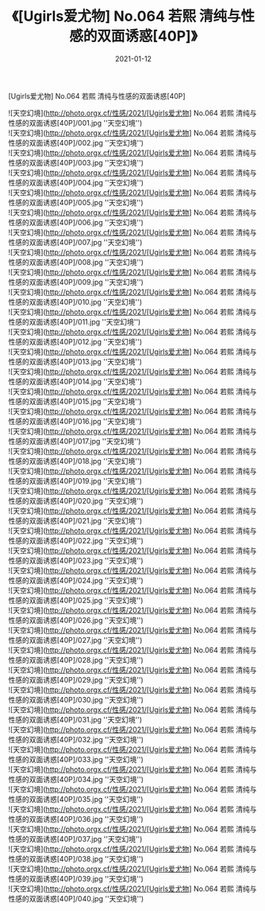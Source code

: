 ﻿---
layout: post
title:  《[Ugirls爱尤物] No.064 若熙 清纯与性感的双面诱惑[40P]》
date:   2021-01-12
img: http://photo.orgx.cf/性感/2021/[Ugirls爱尤物] No.064 若熙 清纯与性感的双面诱惑[40P]/000.jpg
categories: [美女, 性感, 泳衣]
---

[Ugirls爱尤物] No.064 若熙 清纯与性感的双面诱惑[40P]



![天空幻境](http://photo.orgx.cf/性感/2021/[Ugirls爱尤物] No.064 若熙 清纯与性感的双面诱惑[40P]/001.jpg ''天空幻境'') <br>
![天空幻境](http://photo.orgx.cf/性感/2021/[Ugirls爱尤物] No.064 若熙 清纯与性感的双面诱惑[40P]/002.jpg ''天空幻境'') <br>
![天空幻境](http://photo.orgx.cf/性感/2021/[Ugirls爱尤物] No.064 若熙 清纯与性感的双面诱惑[40P]/003.jpg ''天空幻境'') <br>
![天空幻境](http://photo.orgx.cf/性感/2021/[Ugirls爱尤物] No.064 若熙 清纯与性感的双面诱惑[40P]/004.jpg ''天空幻境'') <br>
![天空幻境](http://photo.orgx.cf/性感/2021/[Ugirls爱尤物] No.064 若熙 清纯与性感的双面诱惑[40P]/005.jpg ''天空幻境'') <br>
![天空幻境](http://photo.orgx.cf/性感/2021/[Ugirls爱尤物] No.064 若熙 清纯与性感的双面诱惑[40P]/006.jpg ''天空幻境'') <br>
![天空幻境](http://photo.orgx.cf/性感/2021/[Ugirls爱尤物] No.064 若熙 清纯与性感的双面诱惑[40P]/007.jpg ''天空幻境'') <br>
![天空幻境](http://photo.orgx.cf/性感/2021/[Ugirls爱尤物] No.064 若熙 清纯与性感的双面诱惑[40P]/008.jpg ''天空幻境'') <br>
![天空幻境](http://photo.orgx.cf/性感/2021/[Ugirls爱尤物] No.064 若熙 清纯与性感的双面诱惑[40P]/009.jpg ''天空幻境'') <br>
![天空幻境](http://photo.orgx.cf/性感/2021/[Ugirls爱尤物] No.064 若熙 清纯与性感的双面诱惑[40P]/010.jpg ''天空幻境'') <br>
![天空幻境](http://photo.orgx.cf/性感/2021/[Ugirls爱尤物] No.064 若熙 清纯与性感的双面诱惑[40P]/011.jpg ''天空幻境'') <br>
![天空幻境](http://photo.orgx.cf/性感/2021/[Ugirls爱尤物] No.064 若熙 清纯与性感的双面诱惑[40P]/012.jpg ''天空幻境'') <br>
![天空幻境](http://photo.orgx.cf/性感/2021/[Ugirls爱尤物] No.064 若熙 清纯与性感的双面诱惑[40P]/013.jpg ''天空幻境'') <br>
![天空幻境](http://photo.orgx.cf/性感/2021/[Ugirls爱尤物] No.064 若熙 清纯与性感的双面诱惑[40P]/014.jpg ''天空幻境'') <br>
![天空幻境](http://photo.orgx.cf/性感/2021/[Ugirls爱尤物] No.064 若熙 清纯与性感的双面诱惑[40P]/015.jpg ''天空幻境'') <br>
![天空幻境](http://photo.orgx.cf/性感/2021/[Ugirls爱尤物] No.064 若熙 清纯与性感的双面诱惑[40P]/016.jpg ''天空幻境'') <br>
![天空幻境](http://photo.orgx.cf/性感/2021/[Ugirls爱尤物] No.064 若熙 清纯与性感的双面诱惑[40P]/017.jpg ''天空幻境'') <br>
![天空幻境](http://photo.orgx.cf/性感/2021/[Ugirls爱尤物] No.064 若熙 清纯与性感的双面诱惑[40P]/018.jpg ''天空幻境'') <br>
![天空幻境](http://photo.orgx.cf/性感/2021/[Ugirls爱尤物] No.064 若熙 清纯与性感的双面诱惑[40P]/019.jpg ''天空幻境'') <br>
![天空幻境](http://photo.orgx.cf/性感/2021/[Ugirls爱尤物] No.064 若熙 清纯与性感的双面诱惑[40P]/020.jpg ''天空幻境'') <br>
![天空幻境](http://photo.orgx.cf/性感/2021/[Ugirls爱尤物] No.064 若熙 清纯与性感的双面诱惑[40P]/021.jpg ''天空幻境'') <br>
![天空幻境](http://photo.orgx.cf/性感/2021/[Ugirls爱尤物] No.064 若熙 清纯与性感的双面诱惑[40P]/022.jpg ''天空幻境'') <br>
![天空幻境](http://photo.orgx.cf/性感/2021/[Ugirls爱尤物] No.064 若熙 清纯与性感的双面诱惑[40P]/023.jpg ''天空幻境'') <br>
![天空幻境](http://photo.orgx.cf/性感/2021/[Ugirls爱尤物] No.064 若熙 清纯与性感的双面诱惑[40P]/024.jpg ''天空幻境'') <br>
![天空幻境](http://photo.orgx.cf/性感/2021/[Ugirls爱尤物] No.064 若熙 清纯与性感的双面诱惑[40P]/025.jpg ''天空幻境'') <br>
![天空幻境](http://photo.orgx.cf/性感/2021/[Ugirls爱尤物] No.064 若熙 清纯与性感的双面诱惑[40P]/026.jpg ''天空幻境'') <br>
![天空幻境](http://photo.orgx.cf/性感/2021/[Ugirls爱尤物] No.064 若熙 清纯与性感的双面诱惑[40P]/027.jpg ''天空幻境'') <br>
![天空幻境](http://photo.orgx.cf/性感/2021/[Ugirls爱尤物] No.064 若熙 清纯与性感的双面诱惑[40P]/028.jpg ''天空幻境'') <br>
![天空幻境](http://photo.orgx.cf/性感/2021/[Ugirls爱尤物] No.064 若熙 清纯与性感的双面诱惑[40P]/029.jpg ''天空幻境'') <br>
![天空幻境](http://photo.orgx.cf/性感/2021/[Ugirls爱尤物] No.064 若熙 清纯与性感的双面诱惑[40P]/030.jpg ''天空幻境'') <br>
![天空幻境](http://photo.orgx.cf/性感/2021/[Ugirls爱尤物] No.064 若熙 清纯与性感的双面诱惑[40P]/031.jpg ''天空幻境'') <br>
![天空幻境](http://photo.orgx.cf/性感/2021/[Ugirls爱尤物] No.064 若熙 清纯与性感的双面诱惑[40P]/032.jpg ''天空幻境'') <br>
![天空幻境](http://photo.orgx.cf/性感/2021/[Ugirls爱尤物] No.064 若熙 清纯与性感的双面诱惑[40P]/033.jpg ''天空幻境'') <br>
![天空幻境](http://photo.orgx.cf/性感/2021/[Ugirls爱尤物] No.064 若熙 清纯与性感的双面诱惑[40P]/034.jpg ''天空幻境'') <br>
![天空幻境](http://photo.orgx.cf/性感/2021/[Ugirls爱尤物] No.064 若熙 清纯与性感的双面诱惑[40P]/035.jpg ''天空幻境'') <br>
![天空幻境](http://photo.orgx.cf/性感/2021/[Ugirls爱尤物] No.064 若熙 清纯与性感的双面诱惑[40P]/036.jpg ''天空幻境'') <br>
![天空幻境](http://photo.orgx.cf/性感/2021/[Ugirls爱尤物] No.064 若熙 清纯与性感的双面诱惑[40P]/037.jpg ''天空幻境'') <br>
![天空幻境](http://photo.orgx.cf/性感/2021/[Ugirls爱尤物] No.064 若熙 清纯与性感的双面诱惑[40P]/038.jpg ''天空幻境'') <br>
![天空幻境](http://photo.orgx.cf/性感/2021/[Ugirls爱尤物] No.064 若熙 清纯与性感的双面诱惑[40P]/039.jpg ''天空幻境'') <br>
![天空幻境](http://photo.orgx.cf/性感/2021/[Ugirls爱尤物] No.064 若熙 清纯与性感的双面诱惑[40P]/040.jpg ''天空幻境'') <br>